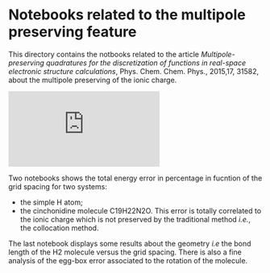 # Notebooks related to the multipole preserving feature

This directory contains the notbooks related to the article *Multipole-preserving quadratures for the discretization of functions in real-space electronic structure calculations*, Phys. Chem. Chem. Phys., 2015,17, 31582, about the multipole preserving of the ionic charge.

![Cinchonidine energy versus the grid spacing](http://bigdft.org/Wiki/index.php?title=File:Percent-cinchonidine.png)

Two notebooks shows the total energy error in percentage in fucntion of the grid spacing for two systems:
* the simple H atom;
* the cinchonidine molecule C19H22N2O.
This error is totally correlated to the ionic charge which is not preserved by the traditional method *i.e.*, the collocation method.

The last notebook displays some results about the geometry *i.e* the bond length of the H2 molecule versus the grid spacing. There is also a fine analysis of the egg-box error associated to the rotation of the molecule.
